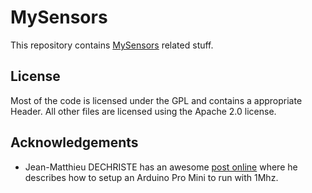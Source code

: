 # MySensors

This repository contains [MySensors](https://mysensors.org) related stuff.


## License

Most of the code is licensed under the GPL and contains a appropriate Header. All other files are licensed using the Apache 2.0 license.

## Acknowledgements

* Jean-Matthieu DECHRISTE has an awesome [post online](https://www.iot-experiments.com/arduino-pro-mini-1mhz-1-8v/) where he describes how to setup an Arduino Pro Mini to run with 1Mhz.

